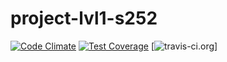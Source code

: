 
# project-lvl1-s252

[![Code Climate](https://api.codeclimate.com/v1/badges/8be1470517901030d1bc/maintainability)](https://codeclimate.com/github/vaa87/project-lvl1-s252/maintainability)
[![Test Coverage](https://api.codeclimate.com/v1/badges/8be1470517901030d1bc/test_coverage)](https://codeclimate.com/github/vaa87/project-lvl1-s252/test_coverage)
[![travis-ci.org](https://travis-ci.org/vaa87/project-lvl1-s252.svg?branch=master)]
